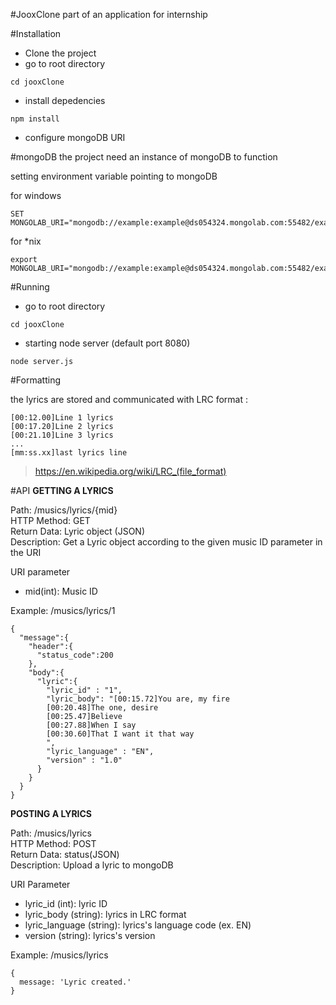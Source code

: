#JooxClone
part of an application for internship

#Installation  
- Clone the project
- go to root directory
```
cd jooxClone
```
- install depedencies
```
npm install
```
- configure mongoDB URI

#mongoDB
the project need an instance of mongoDB to function

setting environment variable pointing to mongoDB

for windows
```
SET MONGOLAB_URI="mongodb://example:example@ds054324.mongolab.com:55482/example"
```

for \*nix
```
export MONGOLAB_URI="mongodb://example:example@ds054324.mongolab.com:55482/example"
```

#Running
- go to root directory
```
cd jooxClone
```
- starting node server (default port 8080) 
```
node server.js 
```

#Formatting

the lyrics are stored and communicated with LRC format :
```
[00:12.00]Line 1 lyrics
[00:17.20]Line 2 lyrics
[00:21.10]Line 3 lyrics
...
[mm:ss.xx]last lyrics line
```
>https://en.wikipedia.org/wiki/LRC_(file_format)

#API
**GETTING A LYRICS**

Path: /musics/lyrics/{mid}  
HTTP Method: GET  
Return Data: Lyric object (JSON)  
Description: Get a Lyric object according to the given music ID parameter in the URI  

URI parameter
  - mid(int): Music ID

Example: /musics/lyrics/1  
```
{  
  "message":{  
    "header":{  
      "status_code":200  
    },  
    "body":{  
      "lyric":{  
        "lyric_id" : "1",  
        "lyric_body": "[00:15.72]You are, my fire  
        [00:20.48]The one, desire  
        [00:25.47]Believe  
        [00:27.88]When I say  
        [00:30.60]That I want it that way  
        ",  
        "lyric_language" : "EN",  
        "version" : "1.0"  
      }  
    }  
  }  
}  
```

**POSTING A LYRICS**

Path: /musics/lyrics  
HTTP Method: POST  
Return Data: status(JSON)  
Description: Upload a lyric to mongoDB  

URI Parameter  
  - lyric_id (int): lyric ID
  - lyric_body (string): lyrics in LRC format
  - lyric_language (string): lyrics's language code (ex. EN)
  - version (string): lyrics's version

Example: /musics/lyrics
```
{
  message: 'Lyric created.'
}
```

